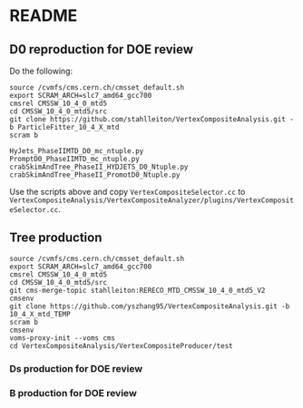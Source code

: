 # README
## D0 reproduction for DOE review
Do the following:
```
source /cvmfs/cms.cern.ch/cmsset_default.sh
export SCRAM_ARCH=slc7_amd64_gcc700
cmsrel CMSSW_10_4_0_mtd5
cd CMSSW_10_4_0_mtd5/src
git clone https://github.com/stahlleiton/VertexCompositeAnalysis.git -b ParticleFitter_10_4_X_mtd
scram b
```
```
HyJets_PhaseIIMTD_D0_mc_ntuple.py
PromptD0_PhaseIIMTD_mc_ntuple.py
crabSkimAndTree_PhaseII_HYDJETS_D0_Ntuple.py
crabSkimAndTree_PhaseII_PromotD0_Ntuple.py
```
Use the scripts above and copy
`VertexCompositeSelector.cc` to
`VertexCompositeAnalysis/VertexCompositeAnalyzer/plugins/VertexCompositeSelector.cc`.
## Tree production
```
source /cvmfs/cms.cern.ch/cmsset_default.sh
export SCRAM_ARCH=slc7_amd64_gcc700
cmsrel CMSSW_10_4_0_mtd5
cd CMSSW_10_4_0_mtd5/src
git cms-merge-topic stahlleiton:RERECO_MTD_CMSSW_10_4_0_mtd5_V2
cmsenv
git clone https://github.com/yszhang95/VertexCompositeAnalysis.git -b 10_4_X_mtd_TEMP
scram b
cmsenv
voms-proxy-init --voms cms
cd VertexCompositeAnalysis/VertexCompositeProducer/test
```
### Ds production for DOE review
### B production for DOE review

